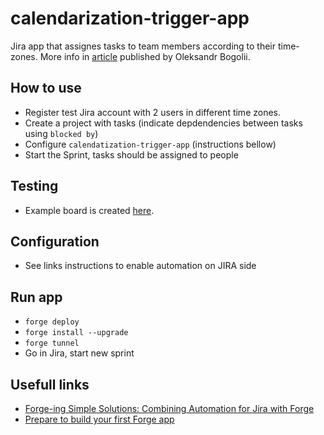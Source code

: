 # calendarization-trigger-app
Jira app that assignes tasks to team members according to their time-zones. More info in [article](https://www.researchgate.net/publication/387534820_PROJECT_SCHEDULING_IN_A_DISTRIBUTED_ENVIRONMENT_CONSIDERING_EMPLOYEES'_WORKING_HOURS) published by Oleksandr Bogolii.

## How to use
- Register test Jira account with 2 users in different time zones.
- Create a project with tasks (indicate depdendencies between tasks using `blocked by`)
- Configure `calendatization-trigger-app` (instructions bellow)
- Start the Sprint, tasks should be assigned to people

## Testing 
- Example board is created [here](https://bogoliy.atlassian.net/jira/software/projects/CS/boards/1).

## Configuration
- See links instructions to enable automation on JIRA side

## Run app
- `forge deploy`
- `forge install --upgrade`
- `forge tunnel`
- Go in Jira, start new sprint


## Usefull links 
- [Forge-ing Simple Solutions: Combining Automation for Jira with Forge](https://community.atlassian.com/t5/Automation-articles/Forge-ing-Simple-Solutions-Combining-Automation-for-Jira-with/ba-p/2508615)
- [Prepare to build your first Forge app](https://developer.atlassian.com/platform/forge/getting-started/)
